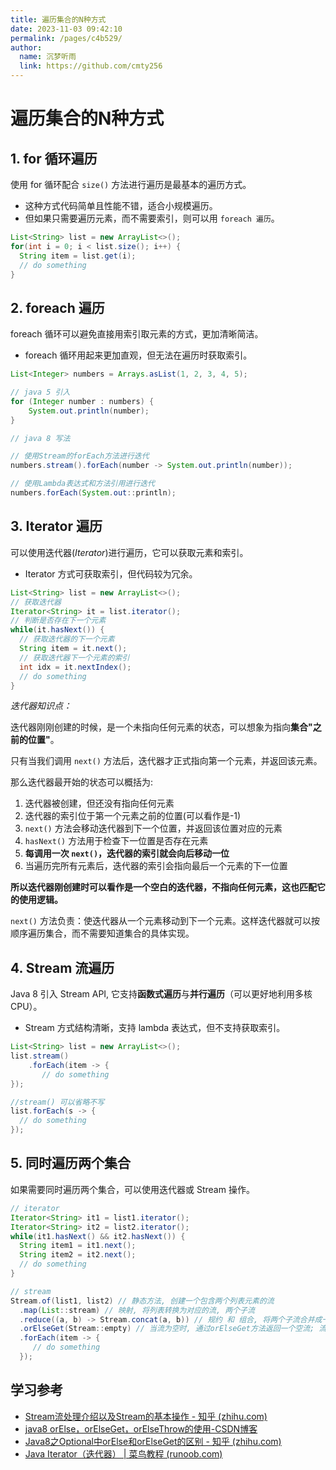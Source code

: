 ```yaml
---
title: 遍历集合的N种方式
date: 2023-11-03 09:42:10
permalink: /pages/c4b529/
author: 
  name: 沉梦听雨
  link: https://github.com/cmty256
---
```

# 遍历集合的N种方式

## 1. for 循环遍历 

使用 for 循环配合 `size()` 方法进行遍历是最基本的遍历方式。

- 这种方式代码简单且性能不错，适合小规模遍历。
- 但如果只需要遍历元素，而不需要索引，则可以用 `foreach 遍历`。

```java
List<String> list = new ArrayList<>(); 
for(int i = 0; i < list.size(); i++) {
  String item = list.get(i);
  // do something
}
```

## 2. foreach 遍历

foreach 循环可以避免直接用索引取元素的方式，更加清晰简洁。

- foreach 循环用起来更加直观，但无法在遍历时获取索引。

```java
List<Integer> numbers = Arrays.asList(1, 2, 3, 4, 5);

// java 5 引入
for (Integer number : numbers) {
    System.out.println(number);
}

// java 8 写法

// 使用Stream的forEach方法进行迭代
numbers.stream().forEach(number -> System.out.println(number));

// 使用Lambda表达式和方法引用进行迭代
numbers.forEach(System.out::println);
```

## 3. Iterator 遍历

可以使用迭代器(*Iterator*)进行遍历，它可以获取元素和索引。

- Iterator 方式可获取索引，但代码较为冗余。

```java
List<String> list = new ArrayList<>();
// 获取迭代器
Iterator<String> it = list.iterator();
// 判断是否存在下一个元素
while(it.hasNext()) {
  // 获取迭代器的下一个元素
  String item = it.next();
  // 获取迭代器下一个元素的索引
  int idx = it.nextIndex();
  // do something
}
```

*迭代器知识点：*

迭代器刚刚创建的时候，是一个未指向任何元素的状态，可以想象为指向**集合"之前的位置"**。

只有当我们调用 `next()` 方法后，迭代器才正式指向第一个元素，并返回该元素。

那么迭代器最开始的状态可以概括为:

1. 迭代器被创建，但还没有指向任何元素
2. 迭代器的索引位于第一个元素之前的位置(可以看作是-1)
3. `next()` 方法会移动迭代器到下一个位置，并返回该位置对应的元素
4. `hasNext()` 方法用于检查下一位置是否存在元素
5. **每调用一次 `next()`，迭代器的索引就会向后移动一位**
6. 当遍历完所有元素后，迭代器的索引会指向最后一个元素的下一位置

**所以迭代器刚创建时可以看作是一个空白的迭代器，不指向任何元素，这也匹配它的使用逻辑。**

`next()` 方法负责：使迭代器从一个元素移动到下一个元素。这样迭代器就可以按顺序遍历集合，而不需要知道集合的具体实现。

## 4. Stream 流遍历

Java 8 引入 Stream API, 它支持**函数式遍历**与**并行遍历**（可以更好地利用多核CPU）。

- Stream 方式结构清晰，支持 lambda 表达式，但不支持获取索引。

```java
List<String> list = new ArrayList<>(); 
list.stream()
    .forEach(item -> {
       // do something
});

//stream() 可以省略不写
list.forEach(s -> {
  // do something
});
```

## 5. 同时遍历两个集合

如果需要同时遍历两个集合，可以使用迭代器或 Stream 操作。

```java
// iterator
Iterator<String> it1 = list1.iterator(); 
Iterator<String> it2 = list2.iterator();
while(it1.hasNext() && it2.hasNext()) {
  String item1 = it1.next();
  String item2 = it2.next();
  // do something
}

// stream
Stream.of(list1, list2) // 静态方法, 创建一个包含两个列表元素的流
  .map(List::stream) // 映射, 将列表转换为对应的流, 两个子流
  .reduce((a, b) -> Stream.concat(a, b)) // 规约 和 组合, 将两个子流合并成一个流
  .orElseGet(Stream::empty) // 当流为空时, 通过orElseGet方法返回一个空流; 流有值时不执行。
  .forEach(item -> {
     // do something
  }); 
```



## 学习参考

- [Stream流处理介绍以及Stream的基本操作 - 知乎 (zhihu.com)](https://zhuanlan.zhihu.com/p/265884828)
- [java8 orElse，orElseGet，orElseThrow的使用-CSDN博客](https://blog.csdn.net/enthan809882/article/details/103997326)
- [Java8之Optional中orElse和orElseGet的区别 - 知乎 (zhihu.com)](https://zhuanlan.zhihu.com/p/160997807)
- [Java Iterator（迭代器） | 菜鸟教程 (runoob.com)](https://www.runoob.com/java/java-iterator.html)